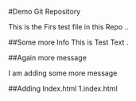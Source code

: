 #Demo Git Repository

This is the Firs test file in this Repo ..


##Some more Info
This is Test Text . 


##Again more message

I am adding some more message 

##Adding Index.html
1.index.html